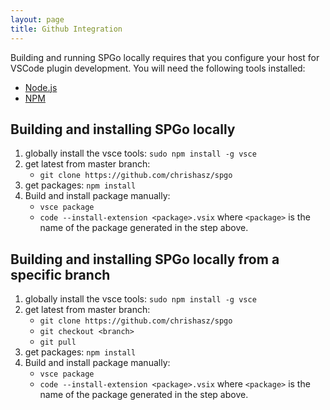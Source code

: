 ```yaml
---
layout: page
title: Github Integration
---
```


Building and running SPGo locally requires that you configure your host for VSCode plugin development. You will need the following tools installed:

* [Node.js](https://nodejs.org/en/download/)
* [NPM](https://www.npmjs.com/get-npm)

## Building and installing SPGo locally
1. globally install the vsce tools: `sudo npm install -g vsce`
2. get latest from master branch: 
    * `git clone https://github.com/chrishasz/spgo`
3. get packages: `npm install`
4. Build and install package manually:
    * `vsce package`
    * `code --install-extension <package>.vsix` 
    where `<package>` is the name of the package generated in the step above.


## Building and installing SPGo locally from a specific branch
1. globally install the vsce tools: `sudo npm install -g vsce`
2. get latest from master branch: 
    * `git clone https://github.com/chrishasz/spgo`
    * `git checkout <branch>`
    * `git pull`
3. get packages: `npm install`
4. Build and install package manually:
    * `vsce package`
    * `code --install-extension <package>.vsix` 
    where `<package>` is the name of the package generated in the step above.